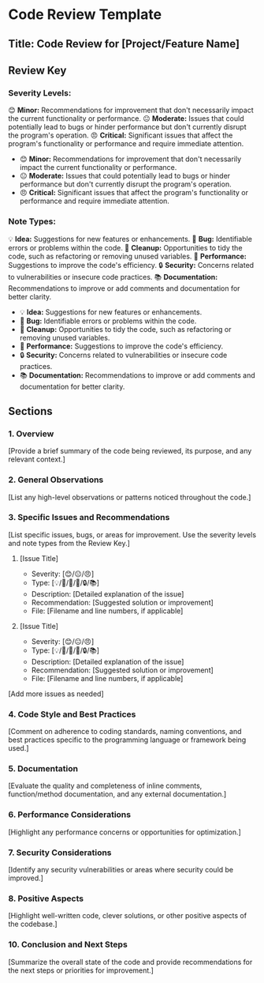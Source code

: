 # Code Review Template

## Title: Code Review for [Project/Feature Name]

## Review Key

### Severity Levels:

 😊 **Minor:** Recommendations for improvement that don't necessarily impact the current functionality or performance.
 😐 **Moderate:** Issues that could potentially lead to bugs or hinder performance but don't currently disrupt the program's operation.
 😠 **Critical:** Significant issues that affect the program's functionality or performance and require immediate attention.
- 😊 **Minor:** Recommendations for improvement that don't necessarily impact the current functionality or performance.
- 😐 **Moderate:** Issues that could potentially lead to bugs or hinder performance but don't currently disrupt the program's operation.
- 😠 **Critical:** Significant issues that affect the program's functionality or performance and require immediate attention.

### Note Types:

 💡 **Idea:** Suggestions for new features or enhancements.
 🐛 **Bug:** Identifiable errors or problems within the code.
 🧹 **Cleanup:** Opportunities to tidy the code, such as refactoring or removing unused variables.
 🚀 **Performance:** Suggestions to improve the code's efficiency.
 🔒 **Security:** Concerns related to vulnerabilities or insecure code practices.
 📚 **Documentation:** Recommendations to improve or add comments and documentation for better clarity.
 
- 💡 **Idea:** Suggestions for new features or enhancements.
- 🐛 **Bug:** Identifiable errors or problems within the code.
- 🧹 **Cleanup:** Opportunities to tidy the code, such as refactoring or removing unused variables.
- 🚀 **Performance:** Suggestions to improve the code's efficiency.
- 🔒 **Security:** Concerns related to vulnerabilities or insecure code practices.
- 📚 **Documentation:** Recommendations to improve or add comments and documentation for better clarity.

## Sections

### 1. Overview

[Provide a brief summary of the code being reviewed, its purpose, and any relevant context.]

### 2. General Observations

[List any high-level observations or patterns noticed throughout the code.]

### 3. Specific Issues and Recommendations

[List specific issues, bugs, or areas for improvement. Use the severity levels and note types from the Review Key.]

1. [Issue Title]
   - Severity: [😊/😐/😠]
   - Type: [💡/🐛/🧹/🚀/🔒/📚]
   - Description: [Detailed explanation of the issue]
   - Recommendation: [Suggested solution or improvement]
   - File: [Filename and line numbers, if applicable]

2. [Issue Title]
   - Severity: [😊/😐/😠]
   - Type: [💡/🐛/🧹/🚀/🔒/📚]
   - Description: [Detailed explanation of the issue]
   - Recommendation: [Suggested solution or improvement]
   - File: [Filename and line numbers, if applicable]

[Add more issues as needed]

### 4. Code Style and Best Practices

[Comment on adherence to coding standards, naming conventions, and best practices specific to the programming language or framework being used.]

### 5. Documentation

[Evaluate the quality and completeness of inline comments, function/method documentation, and any external documentation.]

### 6. Performance Considerations

[Highlight any performance concerns or opportunities for optimization.]

### 7. Security Considerations

[Identify any security vulnerabilities or areas where security could be improved.]

### 8. Positive Aspects

[Highlight well-written code, clever solutions, or other positive aspects of the codebase.]

### 10. Conclusion and Next Steps

[Summarize the overall state of the code and provide recommendations for the next steps or priorities for improvement.]